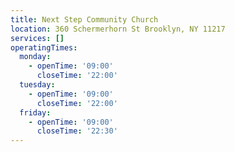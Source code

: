 ```yaml
---
title: Next Step Community Church
location: 360 Schermerhorn St Brooklyn, NY 11217
services: []
operatingTimes:
  monday:
    - openTime: '09:00'
      closeTime: '22:00'
  tuesday:
    - openTime: '09:00'
      closeTime: '22:00'
  friday:
    - openTime: '09:00'
      closeTime: '22:30'
---
```

